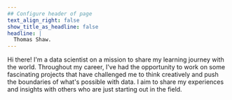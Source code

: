 ```yaml
---
## Configure header of page
text_align_right: false
show_title_as_headline: false
headline: |
  Thomas Shaw.
---
```


<!-- this is a subheadline -->
Hi there! I'm a data scientist on a mission to share my learning journey with the world. Throughout my career, I've had the opportunity to work on some fascinating projects that have challenged me to think creatively and push the boundaries of what's possible with data. I aim to share my experiences and insights with others who are just starting out in the field.